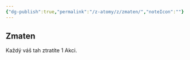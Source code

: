 ```yaml
---
{"dg-publish":true,"permalink":"/z-atomy/z/zmaten/","noteIcon":""}
---
```


## Zmaten
Každý váš tah ztratíte 1 Akci.